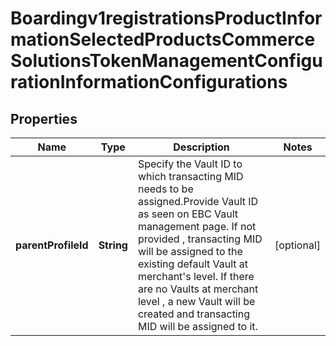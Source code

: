 
# Boardingv1registrationsProductInformationSelectedProductsCommerceSolutionsTokenManagementConfigurationInformationConfigurations

## Properties
Name | Type | Description | Notes
------------ | ------------- | ------------- | -------------
**parentProfileId** | **String** | Specify the Vault ID to which transacting MID needs to be assigned.Provide Vault ID as seen on EBC Vault management page. If not provided , transacting MID will be assigned to the existing default Vault at merchant&#39;s level. If there are no Vaults at merchant level , a new Vault will be created and transacting MID will be assigned to it. |  [optional]




